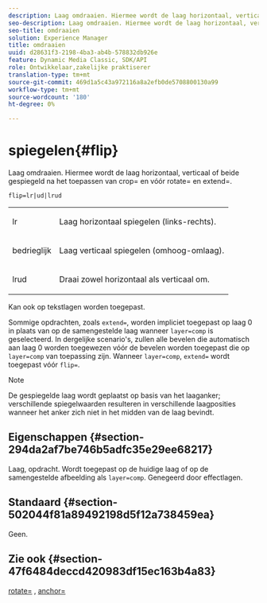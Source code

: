 ```yaml
---
description: Laag omdraaien. Hiermee wordt de laag horizontaal, verticaal of beide gespiegeld na het toepassen van crop= en vóór rotate= en extend=.
seo-description: Laag omdraaien. Hiermee wordt de laag horizontaal, verticaal of beide gespiegeld na het toepassen van crop= en vóór rotate= en extend=.
seo-title: omdraaien
solution: Experience Manager
title: omdraaien
uuid: d28631f3-2198-4ba3-ab4b-578832db926e
feature: Dynamic Media Classic, SDK/API
role: Ontwikkelaar,zakelijke praktiserer
translation-type: tm+mt
source-git-commit: 469d1a5c43a972116a8a2efb0de5708800130a99
workflow-type: tm+mt
source-wordcount: '180'
ht-degree: 0%

---
```



# spiegelen{#flip}

Laag omdraaien. Hiermee wordt de laag horizontaal, verticaal of beide gespiegeld na het toepassen van crop= en vóór rotate= en extend=.

`flip=lr|ud|lrud`

<table id="simpletable_072CA0E24B7146D48AEFD70E51E849C2"> 
 <tr class="strow"> 
  <td class="stentry"> <p> <span class="codeph"> lr  </span> </p> </td> 
  <td class="stentry"> <p>Laag horizontaal spiegelen (links-rechts). </p> </td> 
 </tr> 
 <tr class="strow"> 
  <td class="stentry"> <p> <span class="codeph"> bedrieglijk  </span> </p> </td> 
  <td class="stentry"> <p>Laag verticaal spiegelen (omhoog-omlaag). </p> </td> 
 </tr> 
 <tr class="strow"> 
  <td class="stentry"> <p> <span class="codeph"> lrud  </span> </p> </td> 
  <td class="stentry"> <p>Draai zowel horizontaal als verticaal om. </p> </td> 
 </tr> 
</table>

Kan ook op tekstlagen worden toegepast.

Sommige opdrachten, zoals `extend=`, worden impliciet toegepast op laag 0 in plaats van op de samengestelde laag wanneer `layer=comp` is geselecteerd. In dergelijke scenario&#39;s, zullen alle bevelen die automatisch aan laag 0 worden toegewezen vóór de bevelen worden toegepast die op `layer=comp` van toepassing zijn. Wanneer `layer=comp`, `extend=` wordt toegepast vóór `flip=`.

>[!NOTE]
>
>De gespiegelde laag wordt geplaatst op basis van het laaganker; verschillende spiegelwaarden resulteren in verschillende laagposities wanneer het anker zich niet in het midden van de laag bevindt.

## Eigenschappen {#section-294da2af7be746b5adfc35e29ee68217}

Laag, opdracht. Wordt toegepast op de huidige laag of op de samengestelde afbeelding als `layer=comp`. Genegeerd door effectlagen.

## Standaard {#section-502044f81a89492198d5f12a738459ea}

Geen.

## Zie ook {#section-47f6484deccd420983df15ec163b4a83}

[rotate=](../../../../../is-api/http-ref/image-serving-api-ref/c-http-protocol-reference/c-command-reference/r-rotate.md#reference-12abb086635546ec9ec2e1a793dc1096) ,  [anchor=](../../../../../is-api/http-ref/image-serving-api-ref/c-http-protocol-reference/c-command-reference/r-anchor.md#reference-6661e548ab284b82828d8d94c8ddeb7c)
